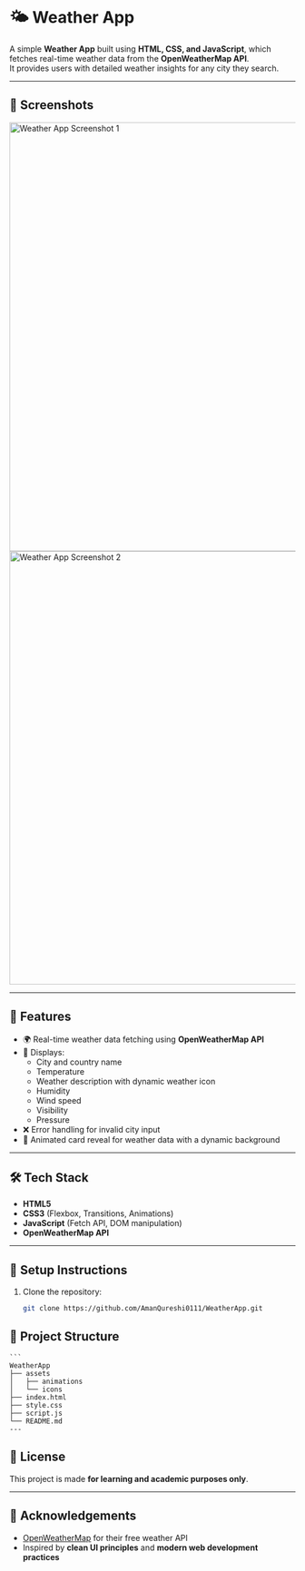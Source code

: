 # 🌤️ Weather App

A simple **Weather App** built using **HTML, CSS, and JavaScript**, which fetches real-time weather data from the **OpenWeatherMap API**.  
It provides users with detailed weather insights for any city they search.

---

## 📸 Screenshots

<img width="561" height="756" alt="Weather App Screenshot 1" src="https://github.com/user-attachments/assets/d3d2c00a-d8bc-45fb-a9fc-012f28cd4b48" />

<img width="575" height="764" alt="Weather App Screenshot 2" src="https://github.com/user-attachments/assets/22287295-0bcc-4505-8100-45574beedfb1" />

---

## 🚀 Features
- 🌍 Real-time weather data fetching using **OpenWeatherMap API**  
- 📌 Displays:
  - City and country name  
  - Temperature  
  - Weather description with dynamic weather icon  
  - Humidity  
  - Wind speed  
  - Visibility  
  - Pressure  
- ❌ Error handling for invalid city input  
- 🎴 Animated card reveal for weather data with a dynamic background  

---

## 🛠️ Tech Stack
- **HTML5**  
- **CSS3** (Flexbox, Transitions, Animations)  
- **JavaScript** (Fetch API, DOM manipulation)  
- **OpenWeatherMap API**  

---

## 🔧 Setup Instructions
1. Clone the repository:
   ```bash
   git clone https://github.com/AmanQureshi0111/WeatherApp.git

## 📁 Project Structure
    ```
    WeatherApp
    ├── assets
    │   ├── animations
    │   └── icons
    ├── index.html
    ├── style.css
    ├── script.js
    └── README.md
    ---

## 📜 License
This project is made **for learning and academic purposes only**.  

---

## 🙌 Acknowledgements
- [OpenWeatherMap](https://openweathermap.org/) for their free weather API  
- Inspired by **clean UI principles** and **modern web development practices**  
